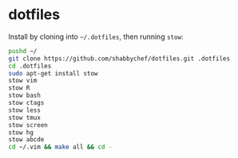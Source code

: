 # dotfiles

Install by cloning into ```~/.dotfiles```, then running ```stow```:

```bash
pushd ~/
git clone https://github.com/shabbychef/dotfiles.git .dotfiles
cd .dotfiles
sudo apt-get install stow
stow vim
stow R
stow bash
stow ctags
stow less
stow tmux
stow screen
stow hg
stow abcde
cd ~/.vim && make all && cd -
```

